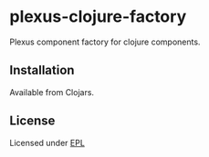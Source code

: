 # plexus-clojure-factory

Plexus component factory for clojure components.

## Installation

Available from Clojars.

## License

Licensed under [EPL](http://www.eclipse.org/legal/epl-v10.html)
